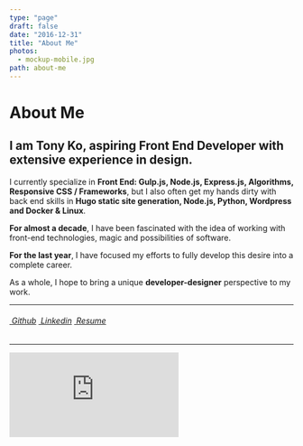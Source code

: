 ```yaml
---
type: "page"
draft: false
date: "2016-12-31"
title: "About Me"
photos:
  - mockup-mobile.jpg
path: about-me
---
```

# About Me

## I am **Tony Ko**, aspiring Front End Developer with extensive experience in design.

I currently specialize in **Front End: Gulp.js, Node.js, Express.js, Algorithms, Responsive CSS / Frameworks**, but I also often get my hands dirty with back end skills in **Hugo static site generation, Node.js, Python, Wordpress and Docker & Linux**.

**For almost a decade**, I have been fascinated with the idea of working with front-end technologies, magic and possibilities of software.

**For the last year**, I have focused my efforts to fully develop this desire into a complete career.

As a whole, I hope to bring a unique **developer-designer** perspective to my work.

***

<div class="b-container">
  <div class="b-columns b-is-mobile">
    <div class="b-column b-is-narrow">
      <nav class="h-menu-main">
        <h6>
          <a href="https://github.com/htko89"><i class="fa fa-code-fork"></i><span class="b-is-hidden-mobile">&nbsp;Github</span></a>
          <a href="http://lnked.in/htko89"><i class="fa fa-linkedin"></i><span class="b-is-hidden-mobile">&nbsp;Linkedin</span></a>
          <a href="http://htko.ca/resume.pdf"><i class="fa fa-id-card-o"></i><span class="b-is-hidden-mobile">&nbsp;Resume</span></a>
        </h6>
      </nav>
    </div>
  </div>
</div>

***

<div class="h-docs">
  <iframe class="h-stretch" src="https://docs.google.com/gview?url=https://htko.ca/resume.pdf&embedded=true" frameborder="0"></iframe>
</div>
